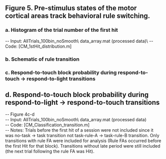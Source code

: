 ## Figure 5. Pre-stimulus states of the motor cortical areas track behavioral rule switching. 
### a.	Histogram of the trial number of the first hit
  -- Input: AllTrials_100bin_noSmooth\ data_array.mat (processed data)\ 
  -- Code: [CM_1stHit_distribution.m]
### b.	Schematic of rule transition
### c.	Respond-to-touch block probability during respond-to-touch -> respond-to-light transitions
## d.	Respond-to-touch block probability during respond-to-light -> respond-to-touch transitions
  -- Figure 4c-d\
  -- Input: AllTrials_100bin_noSmooth\ data_array.mat (processed data)\
  -- Code:  [CM_Classification_transition.m]\
  -- Notes: Trials before the first hit of a session were not included since it was no-task -> task transition not task-rule-A -> task-rule-B transition. Only transitions with rule FA were included for analysis (Rule FAs occurred before the first Hit for that block). Transitions without late period were still included (the next trial following the rule FA was Hit).  

